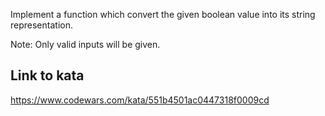 Implement a function which convert the given boolean value into its string representation.

Note: Only valid inputs will be given.

## Link to kata
https://www.codewars.com/kata/551b4501ac0447318f0009cd